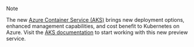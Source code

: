 > [!NOTE]
> The new [Azure Container Service (AKS)](../articles/aks/intro-kubernetes.md) brings new deployment options, enhanced management capabilities, and cost benefit to Kubernetes on Azure. Visit the [AKS documentation](../articles/aks/intro-kubernetes.md) to start working with this new preview service.  
>
>
